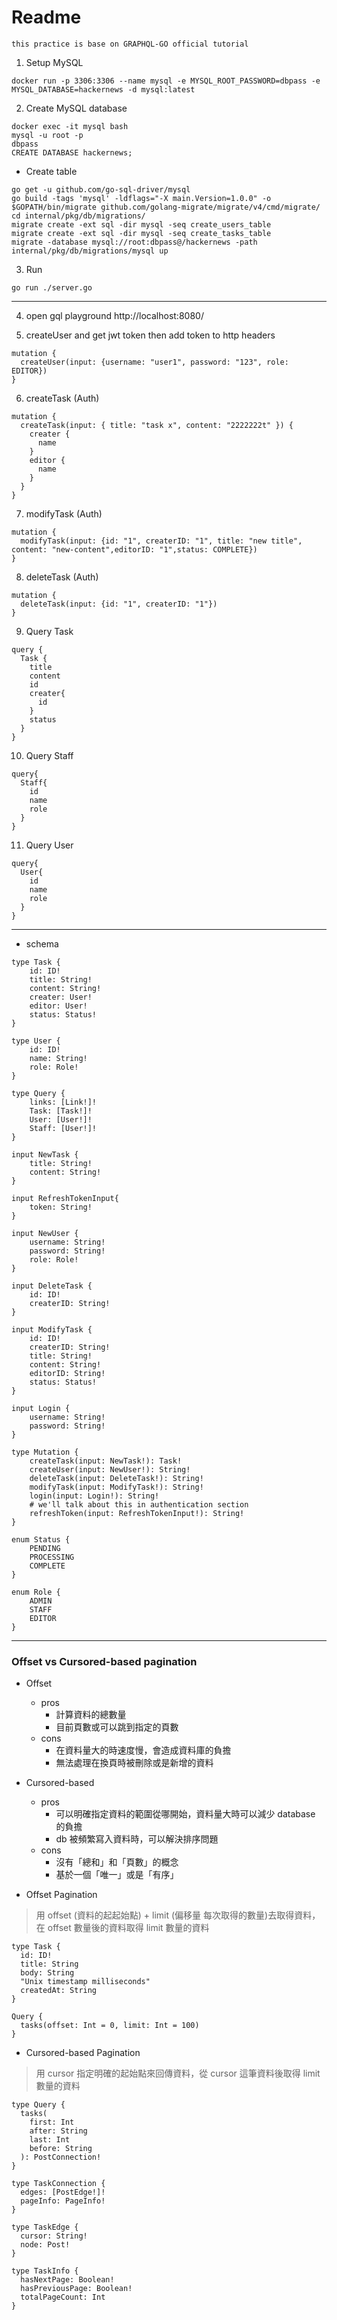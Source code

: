 # Readme

```
this practice is base on GRAPHQL-GO official tutorial
```
1. Setup MySQL
```
docker run -p 3306:3306 --name mysql -e MYSQL_ROOT_PASSWORD=dbpass -e MYSQL_DATABASE=hackernews -d mysql:latest
```
2. Create MySQL database
```
docker exec -it mysql bash
mysql -u root -p
dbpass
CREATE DATABASE hackernews;
```
* Create table
```
go get -u github.com/go-sql-driver/mysql
go build -tags 'mysql' -ldflags="-X main.Version=1.0.0" -o $GOPATH/bin/migrate github.com/golang-migrate/migrate/v4/cmd/migrate/
cd internal/pkg/db/migrations/
migrate create -ext sql -dir mysql -seq create_users_table
migrate create -ext sql -dir mysql -seq create_tasks_table
migrate -database mysql://root:dbpass@/hackernews -path internal/pkg/db/migrations/mysql up
```
3. Run
````
go run ./server.go
````
---
4. open gql playground
http://localhost:8080/

5. createUser and get jwt token then add token to http headers
```json=
mutation {
  createUser(input: {username: "user1", password: "123", role: EDITOR})
}
```
6. createTask (Auth)
```json=
mutation {
  createTask(input: { title: "task x", content: "2222222t" }) {
    creater {
      name
    }
  	editor {
      name
    }
  }
}
```
7. modifyTask (Auth)
```json=
mutation {
  modifyTask(input: {id: "1", createrID: "1", title: "new title", content: "new-content",editorID: "1",status: COMPLETE})
}
```
8. deleteTask (Auth)
```json=
mutation {
  deleteTask(input: {id: "1", createrID: "1"})
}
```
9. Query Task
```json=
query {
  Task {
    title
    content
    id
    creater{
      id
    }
    status
  }
}
```
10. Query Staff
```json=
query{
  Staff{
    id
    name
    role
  }
}
```
11. Query User
```json=
query{
  User{
    id
    name
    role
  }
}
```
---
* schema
```json=
type Task {
    id: ID!
    title: String!
    content: String!
    creater: User!
    editor: User!
    status: Status!
}

type User {
    id: ID!
    name: String!
    role: Role! 
}

type Query {
    links: [Link!]!
    Task: [Task!]!
    User: [User!]!
    Staff: [User!]!
}

input NewTask {
    title: String!
    content: String!
}

input RefreshTokenInput{
    token: String!
}

input NewUser {
    username: String!
    password: String!
    role: Role! 
}

input DeleteTask {
    id: ID!
    createrID: String!
}

input ModifyTask {
    id: ID!
    createrID: String!
    title: String!
    content: String!
    editorID: String!
    status: Status!
}

input Login {
    username: String!
    password: String!
}

type Mutation {
    createTask(input: NewTask!): Task!
    createUser(input: NewUser!): String!
    deleteTask(input: DeleteTask!): String!
    modifyTask(input: ModifyTask!): String!
    login(input: Login!): String!
    # we'll talk about this in authentication section
    refreshToken(input: RefreshTokenInput!): String!
}

enum Status {
    PENDING
    PROCESSING
    COMPLETE
}

enum Role {
    ADMIN
    STAFF
    EDITOR
}
```
---
### Offset vs Cursored-based pagination
* Offset
    * pros
        * 計算資料的總數量
        * 目前頁數或可以跳到指定的頁數
    * cons
        * 在資料量大的時速度慢，會造成資料庫的負擔
        * 無法處理在換頁時被刪除或是新增的資料

* Cursored-based
    * pros
        * 可以明確指定資料的範圍從哪開始，資料量大時可以減少 database 的負擔
        * db 被頻繁寫入資料時，可以解決排序問題
    * cons
        * 沒有「總和」和「頁數」的概念
        * 基於一個「唯一」或是「有序」
     
* Offset Pagination
>用 offset (資料的起起始點) + limit (偏移量 每次取得的數量)去取得資料，在 offset 數量後的資料取得 limit 數量的資料
```
type Task {
  id: ID!
  title: String
  body: String
  "Unix timestamp milliseconds"
  createdAt: String
}

Query {
  tasks(offset: Int = 0, limit: Int = 100)
}
```
* Cursored-based Pagination 
>用 cursor 指定明確的起始點來回傳資料，從 cursor 這筆資料後取得 limit 數量的資料
```
type Query {
  tasks(
    first: Int
    after: String
    last: Int
    before: String
  ): PostConnection!
}

type TaskConnection {
  edges: [PostEdge!]!
  pageInfo: PageInfo!
}

type TaskEdge {
  cursor: String!
  node: Post!
}

type TaskInfo {
  hasNextPage: Boolean!
  hasPreviousPage: Boolean!
  totalPageCount: Int
}
```

